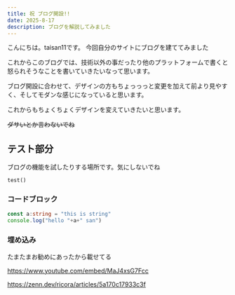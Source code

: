 ```yaml
---
title: 祝 ブログ開設!!
date: 2025-8-17
description: ブログを解説してみました
---
```

こんにちは。taisan11です。
今回自分のサイトにブログを建ててみました

これからこのブログでは、技術以外の事だったり他のプラットフォームで書くと怒られそうなことを書いていきたいなって思います。

ブログ開設に合わせて、デザインの方もちょっっっと変更を加えて前より見やすく、そしてモダンな感じになっていると思います。

これからもちょくちょくデザインを変えていきたいと思います。

~~ダサいとか言わないでね~~

## テスト部分
ブログの機能を試したりする場所です。気にしないでね

`test()`
### コードブロック
```ts
const a:string = "this is string"
console.log("hello "+a+" san")
```
### 埋め込み
たまたまお勧めにあったから載せてる

https://www.youtube.com/embed/MaJ4xsG7Fcc

https://zenn.dev/ricora/articles/5a170c17933c3f